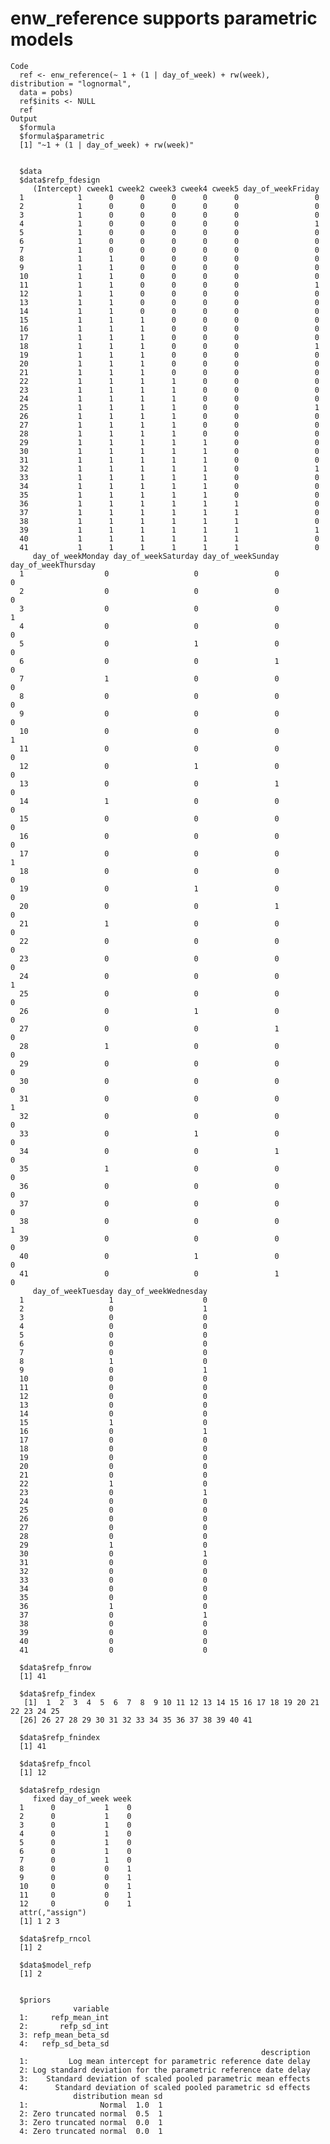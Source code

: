 # enw_reference supports parametric models

    Code
      ref <- enw_reference(~ 1 + (1 | day_of_week) + rw(week), distribution = "lognormal",
      data = pobs)
      ref$inits <- NULL
      ref
    Output
      $formula
      $formula$parametric
      [1] "~1 + (1 | day_of_week) + rw(week)"
      
      
      $data
      $data$refp_fdesign
         (Intercept) cweek1 cweek2 cweek3 cweek4 cweek5 day_of_weekFriday
      1            1      0      0      0      0      0                 0
      2            1      0      0      0      0      0                 0
      3            1      0      0      0      0      0                 0
      4            1      0      0      0      0      0                 1
      5            1      0      0      0      0      0                 0
      6            1      0      0      0      0      0                 0
      7            1      0      0      0      0      0                 0
      8            1      1      0      0      0      0                 0
      9            1      1      0      0      0      0                 0
      10           1      1      0      0      0      0                 0
      11           1      1      0      0      0      0                 1
      12           1      1      0      0      0      0                 0
      13           1      1      0      0      0      0                 0
      14           1      1      0      0      0      0                 0
      15           1      1      1      0      0      0                 0
      16           1      1      1      0      0      0                 0
      17           1      1      1      0      0      0                 0
      18           1      1      1      0      0      0                 1
      19           1      1      1      0      0      0                 0
      20           1      1      1      0      0      0                 0
      21           1      1      1      0      0      0                 0
      22           1      1      1      1      0      0                 0
      23           1      1      1      1      0      0                 0
      24           1      1      1      1      0      0                 0
      25           1      1      1      1      0      0                 1
      26           1      1      1      1      0      0                 0
      27           1      1      1      1      0      0                 0
      28           1      1      1      1      0      0                 0
      29           1      1      1      1      1      0                 0
      30           1      1      1      1      1      0                 0
      31           1      1      1      1      1      0                 0
      32           1      1      1      1      1      0                 1
      33           1      1      1      1      1      0                 0
      34           1      1      1      1      1      0                 0
      35           1      1      1      1      1      0                 0
      36           1      1      1      1      1      1                 0
      37           1      1      1      1      1      1                 0
      38           1      1      1      1      1      1                 0
      39           1      1      1      1      1      1                 1
      40           1      1      1      1      1      1                 0
      41           1      1      1      1      1      1                 0
         day_of_weekMonday day_of_weekSaturday day_of_weekSunday day_of_weekThursday
      1                  0                   0                 0                   0
      2                  0                   0                 0                   0
      3                  0                   0                 0                   1
      4                  0                   0                 0                   0
      5                  0                   1                 0                   0
      6                  0                   0                 1                   0
      7                  1                   0                 0                   0
      8                  0                   0                 0                   0
      9                  0                   0                 0                   0
      10                 0                   0                 0                   1
      11                 0                   0                 0                   0
      12                 0                   1                 0                   0
      13                 0                   0                 1                   0
      14                 1                   0                 0                   0
      15                 0                   0                 0                   0
      16                 0                   0                 0                   0
      17                 0                   0                 0                   1
      18                 0                   0                 0                   0
      19                 0                   1                 0                   0
      20                 0                   0                 1                   0
      21                 1                   0                 0                   0
      22                 0                   0                 0                   0
      23                 0                   0                 0                   0
      24                 0                   0                 0                   1
      25                 0                   0                 0                   0
      26                 0                   1                 0                   0
      27                 0                   0                 1                   0
      28                 1                   0                 0                   0
      29                 0                   0                 0                   0
      30                 0                   0                 0                   0
      31                 0                   0                 0                   1
      32                 0                   0                 0                   0
      33                 0                   1                 0                   0
      34                 0                   0                 1                   0
      35                 1                   0                 0                   0
      36                 0                   0                 0                   0
      37                 0                   0                 0                   0
      38                 0                   0                 0                   1
      39                 0                   0                 0                   0
      40                 0                   1                 0                   0
      41                 0                   0                 1                   0
         day_of_weekTuesday day_of_weekWednesday
      1                   1                    0
      2                   0                    1
      3                   0                    0
      4                   0                    0
      5                   0                    0
      6                   0                    0
      7                   0                    0
      8                   1                    0
      9                   0                    1
      10                  0                    0
      11                  0                    0
      12                  0                    0
      13                  0                    0
      14                  0                    0
      15                  1                    0
      16                  0                    1
      17                  0                    0
      18                  0                    0
      19                  0                    0
      20                  0                    0
      21                  0                    0
      22                  1                    0
      23                  0                    1
      24                  0                    0
      25                  0                    0
      26                  0                    0
      27                  0                    0
      28                  0                    0
      29                  1                    0
      30                  0                    1
      31                  0                    0
      32                  0                    0
      33                  0                    0
      34                  0                    0
      35                  0                    0
      36                  1                    0
      37                  0                    1
      38                  0                    0
      39                  0                    0
      40                  0                    0
      41                  0                    0
      
      $data$refp_fnrow
      [1] 41
      
      $data$refp_findex
       [1]  1  2  3  4  5  6  7  8  9 10 11 12 13 14 15 16 17 18 19 20 21 22 23 24 25
      [26] 26 27 28 29 30 31 32 33 34 35 36 37 38 39 40 41
      
      $data$refp_fnindex
      [1] 41
      
      $data$refp_fncol
      [1] 12
      
      $data$refp_rdesign
         fixed day_of_week week
      1      0           1    0
      2      0           1    0
      3      0           1    0
      4      0           1    0
      5      0           1    0
      6      0           1    0
      7      0           1    0
      8      0           0    1
      9      0           0    1
      10     0           0    1
      11     0           0    1
      12     0           0    1
      attr(,"assign")
      [1] 1 2 3
      
      $data$refp_rncol
      [1] 2
      
      $data$model_refp
      [1] 2
      
      
      $priors
                  variable
      1:     refp_mean_int
      2:       refp_sd_int
      3: refp_mean_beta_sd
      4:   refp_sd_beta_sd
                                                            description
      1:         Log mean intercept for parametric reference date delay
      2: Log standard deviation for the parametric reference date delay
      3:    Standard deviation of scaled pooled parametric mean effects
      4:      Standard deviation of scaled pooled parametric sd effects
                  distribution mean sd
      1:                Normal  1.0  1
      2: Zero truncated normal  0.5  1
      3: Zero truncated normal  0.0  1
      4: Zero truncated normal  0.0  1
      

